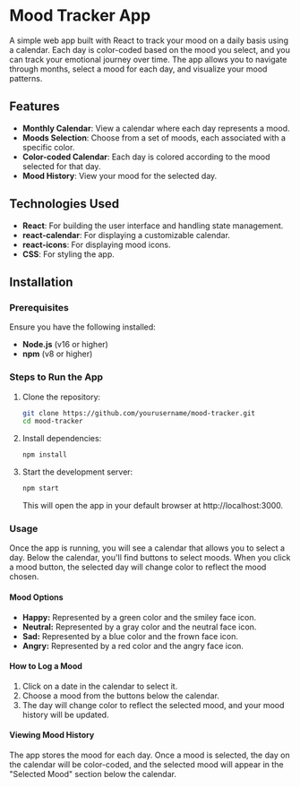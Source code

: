 # Mood Tracker App

A simple web app built with React to track your mood on a daily basis using a calendar. Each day is color-coded based on the mood you select, and you can track your emotional journey over time. The app allows you to navigate through months, select a mood for each day, and visualize your mood patterns.

## Features
- **Monthly Calendar**: View a calendar where each day represents a mood.
- **Moods Selection**: Choose from a set of moods, each associated with a specific color.
- **Color-coded Calendar**: Each day is colored according to the mood selected for that day.
- **Mood History**: View your mood for the selected day.

## Technologies Used
- **React**: For building the user interface and handling state management.
- **react-calendar**: For displaying a customizable calendar.
- **react-icons**: For displaying mood icons.
- **CSS**: For styling the app.

## Installation

### Prerequisites
Ensure you have the following installed:
- **Node.js** (v16 or higher)
- **npm** (v8 or higher)

### Steps to Run the App

1. Clone the repository:
   ```bash
   git clone https://github.com/yourusername/mood-tracker.git
   cd mood-tracker
   ```

2. Install dependencies:
	```bash
	npm install
	```

3. Start the development server:
	```bash
	npm start
	```
	
	This will open the app in your default browser at http://localhost:3000.

### Usage
Once the app is running, you will see a calendar that allows you to select a day. Below the calendar, you'll find buttons to select moods. When you click a mood button, the selected day will change color to reflect the mood chosen.

#### Mood Options
- **Happy:** Represented by a green color and the smiley face icon.
- **Neutral:** Represented by a gray color and the neutral face icon.
- **Sad:** Represented by a blue color and the frown face icon.
- **Angry:** Represented by a red color and the angry face icon.

#### How to Log a Mood
1. Click on a date in the calendar to select it.
2. Choose a mood from the buttons below the calendar.
3. The day will change color to reflect the selected mood, and your mood history will be updated.

#### Viewing Mood History
The app stores the mood for each day. Once a mood is selected, the day on the calendar will be color-coded, and the selected mood will appear in the "Selected Mood" section below the calendar.

